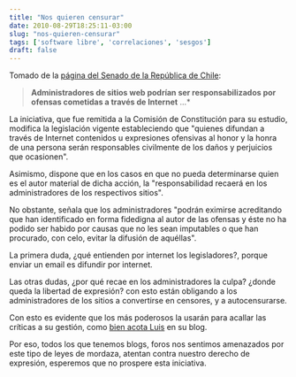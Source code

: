 ```yaml
---
title: "Nos quieren censurar"
date: 2010-08-29T18:25:11-03:00
slug: "nos-quieren-censurar"
tags: ['software libre', 'correlaciones', 'sesgos']
draft: false
---
```


Tomado de la [página del Senado de la República de Chile](http://senado.cl/prontus_galeria_noticias/site/artic/20100827/pags/20100827130757.html):

> **Administradores de sitios web podrían ser responsabilizados por
> ofensas cometidas a través de Internet**
> ...*
>
La iniciativa, que fue remitida a la Comisión de Constitución para su
estudio, modifica la legislación vigente estableciendo que "quienes
difundan a través de Internet contenidos u expresiones ofensivas al
honor y la honra de una persona serán responsables civilmente de los
daños y perjuicios que ocasionen".
 
Asimismo, dispone que en los casos en que no pueda determinarse quien es
el autor material de dicha acción, la "responsabilidad recaerá en los
administradores de los respectivos sitios".

No obstante, señala que los administradores "podrán eximirse
acreditando que han identificado en forma fidedigna al autor de las
ofensas y éste no ha podido ser habido por causas que no les sean
imputables o que han procurado, con celo, evitar la difusión de
aquéllas".

La primera duda, ¿qué entienden por internet los legisladores?, porque
enviar un email es difundir por internet.

Las otras dudas, ¿por qué recae en los administradores la culpa? ¿donde
queda la libertad de expresión? con esto están obligando a los
administradores de los sitios a convertirse en censores, y a
autocensurarse.

Con esto es evidente que los más poderosos la usarán para acallar las
críticas a su gestión, como [bien acota Luis](http://luisramirez.cl/blog/?p=3257) en su blog.

Por eso, todos los que tenemos blogs, foros nos sentimos amenazados por
este tipo de leyes de mordaza, atentan contra nuestro derecho de
expresión, esperemos que no prospere esta iniciativa.
